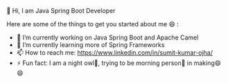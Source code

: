 👋 Hi, I am Java Spring Boot Developer

Here are some of the things to get you started about me 😄 :

- 🔭 I’m currently working on Java Spring Boot and Apache Camel
- 🌱 I’m currently learning more of Spring Frameworks
- 📫 How to reach me: https://www.linkedin.com/in/sumit-kumar-ojha/
- ⚡ Fun fact: I am a night owl🦉, trying to be morning person🌄 in making😄😄
